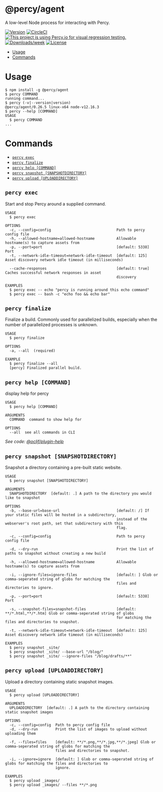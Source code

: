 @percy/agent
============

A low-level Node process for interacting with Percy.

[![Version](https://img.shields.io/npm/v/@percy/agent.svg)](https://npmjs.org/package/@percy/agent)
[![CircleCI](https://circleci.com/gh/percy/percy-agent/tree/master.svg?style=shield)](https://circleci.com/gh/percy/percy-agent/tree/master)
[![This project is using Percy.io for visual regression testing.](https://percy.io/static/images/percy-badge.svg)](https://percy.io/percy/percy-agent)
[![Downloads/week](https://img.shields.io/npm/dw/@percy/agent.svg)](https://npmjs.org/package/@percy/agent)
[![License](https://img.shields.io/npm/l/@percy/agent.svg)](https://github.com/percy/percy-agent/blob/master/package.json)


<!-- toc -->
* [Usage](#usage)
* [Commands](#commands)
<!-- tocstop -->
# Usage
<!-- usage -->
```sh-session
$ npm install -g @percy/agent
$ percy COMMAND
running command...
$ percy (-v|--version|version)
@percy/agent/0.26.5 linux-x64 node-v12.16.3
$ percy --help [COMMAND]
USAGE
  $ percy COMMAND
...
```
<!-- usagestop -->
# Commands
<!-- commands -->
* [`percy exec`](#percy-exec)
* [`percy finalize`](#percy-finalize)
* [`percy help [COMMAND]`](#percy-help-command)
* [`percy snapshot [SNAPSHOTDIRECTORY]`](#percy-snapshot-snapshotdirectory)
* [`percy upload [UPLOADDIRECTORY]`](#percy-upload-uploaddirectory)

## `percy exec`

Start and stop Percy around a supplied command.

```
USAGE
  $ percy exec

OPTIONS
  -c, --config=config                              Path to percy config file
  -h, --allowed-hostname=allowed-hostname          Allowable hostname(s) to capture assets from
  -p, --port=port                                  [default: 5338] Port
  -t, --network-idle-timeout=network-idle-timeout  [default: 125] Asset discovery network idle timeout (in milliseconds)

  --cache-responses                                [default: true] Caches successful network responses in asset
                                                   discovery

EXAMPLES
  $ percy exec -- echo "percy is running around this echo command"
  $ percy exec -- bash -c "echo foo && echo bar"
```

## `percy finalize`

Finalize a build. Commonly used for parallelized builds, especially when the number of parallelized processes is unknown.

```
USAGE
  $ percy finalize

OPTIONS
  -a, --all  (required)

EXAMPLE
  $ percy finalize --all
  [percy] Finalized parallel build.
```

## `percy help [COMMAND]`

display help for percy

```
USAGE
  $ percy help [COMMAND]

ARGUMENTS
  COMMAND  command to show help for

OPTIONS
  --all  see all commands in CLI
```

_See code: [@oclif/plugin-help](https://github.com/oclif/plugin-help/blob/v2.2.1/src/commands/help.ts)_

## `percy snapshot [SNAPSHOTDIRECTORY]`

Snapshot a directory containing a pre-built static website.

```
USAGE
  $ percy snapshot [SNAPSHOTDIRECTORY]

ARGUMENTS
  SNAPSHOTDIRECTORY  [default: .] A path to the directory you would like to snapshot

OPTIONS
  -b, --base-url=base-url                          [default: /] If your static files will be hosted in a subdirectory,
                                                   instead of the webserver's root path, set that subdirectory with this
                                                   flag.

  -c, --config=config                              Path to percy config file

  -d, --dry-run                                    Print the list of paths to snapshot without creating a new build

  -h, --allowed-hostname=allowed-hostname          Allowable hostname(s) to capture assets from

  -i, --ignore-files=ignore-files                  [default: ] Glob or comma-seperated string of globs for matching the
                                                   files and directories to ignore.

  -p, --port=port                                  [default: 5338] Port

  -s, --snapshot-files=snapshot-files              [default: **/*.html,**/*.htm] Glob or comma-seperated string of globs
                                                   for matching the files and directories to snapshot.

  -t, --network-idle-timeout=network-idle-timeout  [default: 125] Asset discovery network idle timeout (in milliseconds)

EXAMPLES
  $ percy snapshot _site/
  $ percy snapshot _site/ --base-url "/blog/"
  $ percy snapshot _site/ --ignore-files "/blog/drafts/**"
```

## `percy upload [UPLOADDIRECTORY]`

Upload a directory containing static snapshot images.

```
USAGE
  $ percy upload [UPLOADDIRECTORY]

ARGUMENTS
  UPLOADDIRECTORY  [default: .] A path to the directory containing static snapshot images

OPTIONS
  -c, --config=config  Path to percy config file
  -d, --dry-run        Print the list of images to upload without uploading them

  -f, --files=files    [default: **/*.png,**/*.jpg,**/*.jpeg] Glob or comma-seperated string of globs for matching the
                       files and directories to snapshot.

  -i, --ignore=ignore  [default: ] Glob or comma-seperated string of globs for matching the files and directories to
                       ignore.

EXAMPLES
  $ percy upload _images/
  $ percy upload _images/ --files **/*.png
```
<!-- commandsstop -->
